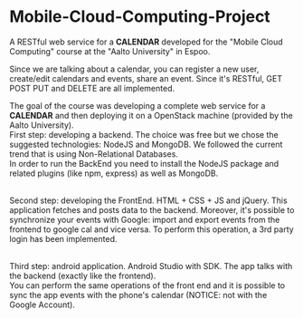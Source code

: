 # Mobile-Cloud-Computing-Project
A RESTful web service for a **CALENDAR** developed for the "Mobile Cloud Computing" course at the "Aalto University" in Espoo.


Since we are talking about a calendar, you can register a new user, create/edit calendars and events, share an event. Since it's RESTful, GET POST PUT and DELETE are all implemented.

The goal of the course was developing a complete web service for a **CALENDAR** and then deploying it on a OpenStack machine (provided by the Aalto University).<br>
First step: developing a backend. The choice was free but we chose the suggested technologies: NodeJS and MongoDB. We followed the current trend that is using Non-Relational Databases.<br>
In order to run the BackEnd you need to install the NodeJS package and related plugins (like npm, express) as well as MongoDB.<br><br>

Second step: developing the FrontEnd. HTML + CSS + JS and jQuery. This application fetches and posts data to the backend. Moreover, it's possible to synchronize your events with Google: import and export events from the frontend to google cal and vice versa. To perform this operation, a 3rd party login has been implemented.<br><br>

Third step: android application. Android Studio with SDK. The app talks with the backend (exactly like the frontend).<br>
You can perform the same operations of the front end and it is possible to sync the app events with the phone's calendar (NOTICE: not with the Google Account).
